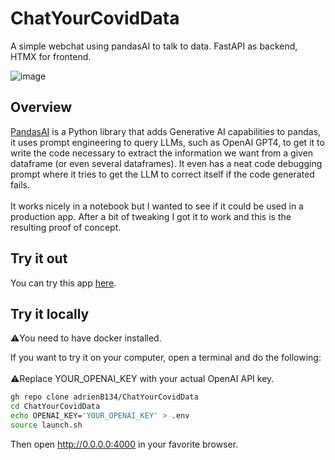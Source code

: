 # ChatYourCovidData
A simple webchat using pandasAI to talk to data. FastAPI as backend, HTMX for frontend.

![image](https://github.com/adrienB134/ChatYourCovidData/assets/102990337/060fcaeb-5922-4ab4-aa50-e7d8caaca02c)

## Overview
[PandasAI](https://docs.pandas-ai.com/en/latest/) is a Python library that adds Generative AI capabilities to pandas, it uses prompt engineering to query LLMs, such as OpenAI GPT4, to get it to write the code necessary to extract the information we want from a given dataframe (or even several dataframes). It even has a neat code debugging prompt where it tries to get the LLM to correct itself if the code generated fails. <br><br>
It works nicely in a notebook but I wanted to see if it could be used in a production app. After a bit of tweaking I got it to work and this is the resulting proof of concept.

## Try it out

You can try this app [here](https://chat-covid-data-86c873eec29c.herokuapp.com/).

## Try it locally
⚠️You need to have docker installed.

If you want to try it on your computer, open a terminal and do the following:<br><br>
⚠️Replace YOUR_OPENAI_KEY with your actual OpenAI API key.

```bash
gh repo clone adrienB134/ChatYourCovidData
cd ChatYourCovidData
echo OPENAI_KEY='YOUR_OPENAI_KEY' > .env
source launch.sh
```

Then open http://0.0.0.0:4000 in your favorite browser. 

